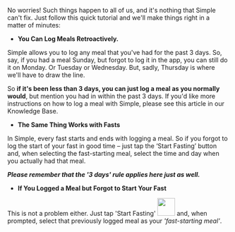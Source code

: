 No worries! Such things happen to all of us, and it's nothing that Simple can't fix. Just follow this quick tutorial and we'll make things right in a matter of minutes:

- **You Can Log Meals Retroactively.**

Simple allows you to log any meal that you've had for the past 3 days. So, say, if you had a meal Sunday, but forgot to log it in the app, you can still do it on Monday. Or Tuesday or Wednesday. But, sadly, Thursday is where we'll have to draw the line.

So **if it's been less than 3 days, you can just log a meal as you normally would**, but mention you had in within the past 3 days. If you'd like more instructions on how to log a meal with Simple, please see this article in our Knowledge Base.
  
- **The Same Thing Works with Fasts**

In Simple, every fast starts and ends with logging a meal. So if you forgot to log the start of your fast in good time – just tap the ‘Start Fasting’ button and, when selecting the fast-starting meal, select the time and day when you actually had that meal.
  
***Please remember that the '3 days' rule applies here just as well.***
  
- **If You Logged a Meal but Forgot to Start Your Fast**

This is not a problem either. Just tap 'Start Fasting'  <img width="40" src="https://dkea7qxfae4ft.cloudfront.net/kb/start3.png"> and, when prompted, select that previously logged meal as your *'fast-starting meal'*.